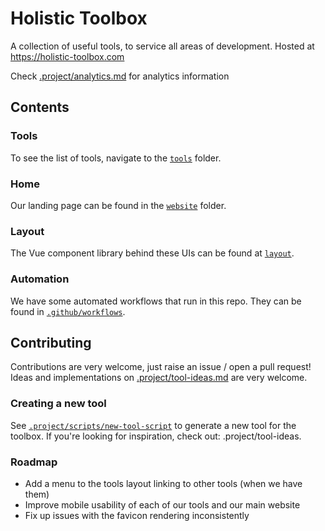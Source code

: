 # Holistic Toolbox

A collection of useful tools, to service all areas of development. Hosted at https://holistic-toolbox.com

Check [.project/analytics.md](/.project/analytics.md) for analytics information

## Contents

### Tools
To see the list of tools, navigate to the [`tools`](/tools) folder.

### Home
Our landing page can be found in the [`website`](/website) folder.

### Layout
The Vue component library behind these UIs can be found at [`layout`](/layout).

### Automation
We have some automated workflows that run in this repo. They can be found in [`.github/workflows`](/.github/workflows).

## Contributing
Contributions are very welcome, just raise an issue / open a pull request! Ideas and implementations on [.project/tool-ideas.md](/.project/tool-ideas.md) are very welcome.


### Creating a new tool
See [`.project/scripts/new-tool-script`](.project/scripts/new-tool-script) to generate a new tool for the toolbox. If you're looking for inspiration, check out: .project/tool-ideas.

### Roadmap
- Add a menu to the tools layout linking to other tools (when we have them)
- Improve mobile usability of each of our tools and our main website
- Fix up issues with the favicon rendering inconsistently